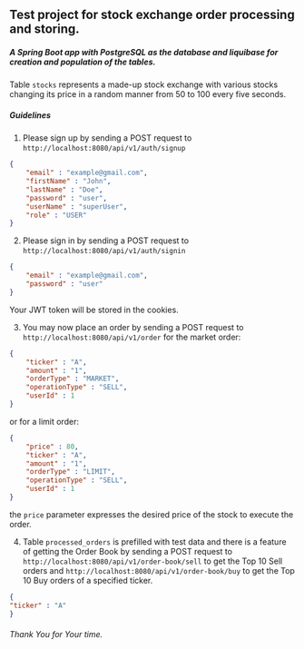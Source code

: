 ## Test project for stock exchange order processing and storing.

##### A Spring Boot app with PostgreSQL as the database and liquibase for creation and population of the tables.
Table `stocks` represents a made-up stock exchange with various stocks changing its price in a random manner from 50
to 100 every five seconds.

##### Guidelines

1. Please sign up by sending a POST request to `http://localhost:8080/api/v1/auth/signup`
```json
{
    "email" : "example@gmail.com",
    "firstName" : "John",
    "lastName" : "Doe",
    "password" : "user",
    "userName" : "superUser",
    "role" : "USER"
}
```

2. Please sign in by sending a POST request to `http://localhost:8080/api/v1/auth/signin`
```json
{
    "email" : "example@gmail.com",
    "password" : "user"
}
```
Your JWT token will be stored in the cookies. 

3. You may now place an order by sending a POST request to `http://localhost:8080/api/v1/order` for the market order:
```json
{
    "ticker" : "A",
    "amount" : "1",
    "orderType" : "MARKET",
    "operationType" : "SELL",
    "userId" : 1
}
```
or for a limit order:
```json
{
    "price" : 80,
    "ticker" : "A",
    "amount" : "1",
    "orderType" : "LIMIT",
    "operationType" : "SELL",
    "userId" : 1
}
```
the `price` parameter expresses the desired price of the stock to execute the order.

4. Table `processed_orders` is prefilled with test data and there is a feature of getting the Order Book by sending a POST request to `http://localhost:8080/api/v1/order-book/sell` to get the Top 10 Sell orders and
   `http://localhost:8080/api/v1/order-book/buy` to get the Top 10 Buy orders of a specified ticker.
```json
{
"ticker" : "A"
}
```

###### Thank You for Your time.